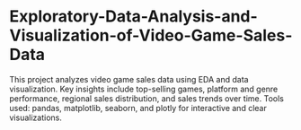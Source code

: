 # Exploratory-Data-Analysis-and-Visualization-of-Video-Game-Sales-Data
This project analyzes video game sales data using EDA and data visualization. Key insights include top-selling games, platform and genre performance, regional sales distribution, and sales trends over time. Tools used: pandas, matplotlib, seaborn, and plotly for interactive and clear visualizations.
